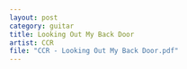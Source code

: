 ```yaml
---
layout: post
category: guitar
title: Looking Out My Back Door
artist: CCR
file: "CCR - Looking Out My Back Door.pdf"
---
```

